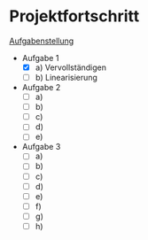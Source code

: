 # Projektfortschritt

[Aufgabenstellung](./.assets/hausuebung.pdf)

- Aufgabe 1
  - [x] a) Vervollständigen
  - [ ] b) Linearisierung
- Aufgabe 2 
  - [ ] a)
  - [ ] b) 
  - [ ] c)
  - [ ] d)
  - [ ] e)
- Aufgabe 3
  - [ ] a)
  - [ ] b)
  - [ ] c)
  - [ ] d)
  - [ ] e)
  - [ ] f)
  - [ ] g)
  - [ ] h)
